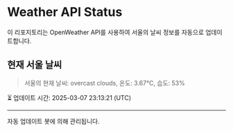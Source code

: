 
# Weather API Status

이 리포지토리는 OpenWeather API를 사용하여 서울의 날씨 정보를 자동으로 업데이트합니다.

## 현재 서울 날씨
> 서울의 현재 날씨: overcast clouds, 온도: 3.67°C, 습도: 53%

⏳ 업데이트 시간: 2025-03-07 23:13:21 (UTC)

---
자동 업데이트 봇에 의해 관리됩니다.
